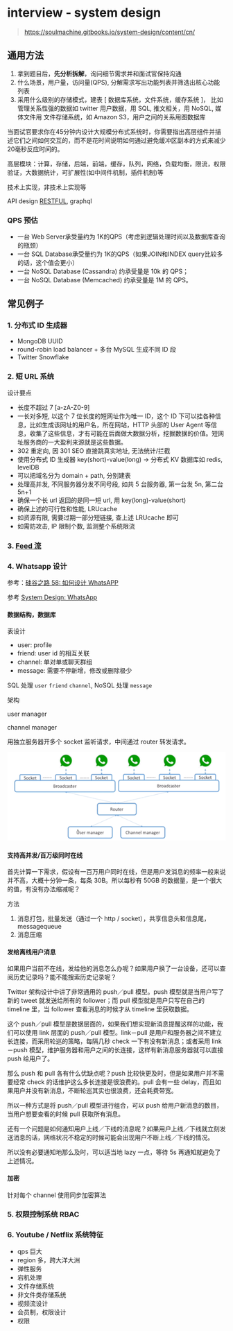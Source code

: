 # interview - system design

> <https://soulmachine.gitbooks.io/system-design/content/cn/>

## 通用方法

1. 拿到题目后，**先分析拆解**，询问细节需求并和面试官保持沟通
2. 什么场景，用户量，访问量(QPS), 分解需求写出功能列表并筛选出核心功能列表
3. 采用什么级别的存储模式，建表 [ 数据库系统，文件系统，缓存系统 ]， 比如管理关系性强的数据如 twitter 用户数据，用 SQL, 推文相关，用 NoSQL, 媒体文件用 文件存储系统，如 Amazon S3，用户之间的关系用图数据库

当面试官要求你在45分钟内设计大规模分布式系统时，你需要指出高层组件并描述它们之间如何交互的，而不是花时间说明如何通过避免缓冲区副本的方式来减少20毫秒反应时间的。

高层模块：计算，存储，后端，前端，缓存，队列，网络，负载均衡，限流，权限验证，大数据统计，可扩展性(如中间件机制，插件机制)等

技术上实现，非技术上实现等

API design
[RESTFUL](https://arunrajeevan.medium.com/dos-and-donts-in-rest-736c561e00fa), graphql

### QPS 预估

- 一台 Web Server承受量约为 1K的QPS（考虑到逻辑处理时间以及数据库查询的瓶颈）
- 一台 SQL Database承受量约为 1K的QPS（如果JOIN和INDEX query比较多的话，这个值会更小）
- 一台 NoSQL Database (Cassandra) 约承受量是 10k 的 QPS；
- 一台 NoSQL Database (Memcached) 约承受量是 1M 的 QPS。

## 常见例子

### 1. 分布式 ID 生成器

- MongoDB UUID
- round-robin load balancer + 多台 MySQL 生成不同 ID 段
- Twitter Snowflake

### 2. 短 URL 系统

设计要点

- 长度不超过 7 [a-zA-Z0-9]
- 一长对多短, 以这个 7 位长度的短网址作为唯一 ID，这个 ID 下可以挂各种信息，比如生成该网址的用户名，所在网站，HTTP 头部的 User Agent 等信息，收集了这些信息，才有可能在后面做大数据分析，挖掘数据的价值。短网址服务商的一大盈利来源就是这些数据。
- 302 重定向, 因 301 SEO 直接跳真实地址, 无法统计/拦截
- 使用分布式 ID 生成器 key(short)-value(long) -> 分布式 KV 数据库如 redis, levelDB
- 可以把域名分为 domain + path, 分别建表
- 处理高并发, 不同服务器分发不同号段, 如共 5 台服务器, 第一台发 5n, 第二台 5n+1
- 确保一个长 url 返回的是同一短 url, 用 key(long)-value(short)
- 确保上述的可行性和性能, LRUcache
- 如资源有限, 需要过期一部分短链接, 查上述 LRUcache 即可
- 如需防攻击, IP 限制个数, 监测整个系统限流

### 3. [Feed 流](https://zhuanlan.zhihu.com/p/30226315)

### 4. Whatsapp 设计

参考：[硅谷之路 58: 如何设计 WhatsAPP](https://zhuanlan.zhihu.com/p/20923244)

参考 [System Design: WhatsApp](https://interviewdaemon.medium.com/system-design-whatsapp-788705bd4fb0)

#### 数据结构，数据库

表设计

- user: profile
- friend: user id 的相互关联
- channel: 单对单或聊天群组
- message: 需要不停新增，修改或删除极少

SQL 处理 `user` `friend` `channel`, NoSQL 处理 `message`

架构

user manager

channel manager

用独立服务器开多个 socket 监听请求，中间通过 router 转发请求。

![Whatsapp Server](../../assets/img/interview-system-design-whatsapp.png)

#### 支持高并发/百万级同时在线

首先计算一下需求，假设有一百万用户同时在线，但是用户发消息的频率一般来说并不高，大概十分钟一条，每条 30B。所以每秒有 50GB 的数据量，是一个很大的值，有没有办法缩减呢？

方法

1. 消息打包，批量发送（通过一个 http / socket），共享信息头和信息尾， messagequeue
2. 消息压缩

#### 发给离线用户消息

如果用户当前不在线，发给他的消息怎么办呢？如果用户换了一台设备，还可以查阅历史记录吗？能不能搜索历史记录呢？

Twitter 架构设计中讲了非常通用的 push／pull 模型。push 模型就是当用户写了新的 tweet 就发送给所有的 follower；而 pull 模型就是用户只写在自己的 timeline 里，当 follower 查看消息的时候才从 timeline 里获取数据。

这个 push／pull 模型是数据层面的，如果我们想实现新消息提醒这样的功能，我们可以使用 link 层面的 push／pull 模型。link－pull 是用户和服务器之间不建立长连接，而采用轮巡的策略，每隔几秒 check 一下有没有新消息；或者采用 link－push 模型，维护服务器和用户之间的长连接，这样有新消息服务器就可以直接 push 给用户了。

那么 push 和 pull 各有什么优缺点呢？push 比较快更及时，但是如果用户并不需要经常 check 的话维护这么多长连接是很浪费的。pull 会有一些 delay，而且如果用户并没有新消息，不断轮巡其实也很浪费，还会耗费带宽。

所以一种方式是将 push／pull 模型进行组合，可以 push 给用户新消息的数目，当用户想要查看的时候 pull 获取所有消息。

还有一个问题是如何通知用户上线／下线的消息呢？如果用户上线／下线就立刻发送消息的话，网络状况不稳定的时候可能会出现用户不断上线／下线的情况。

所以没有必要通知地那么及时，可以适当地 lazy 一点，等待 5s 再通知就避免了上述情况。

#### 加密

针对每个 channel 使用同步加密算法


### 5. 权限控制系统 RBAC

### 6. Youtube / Netflix 系统特征

- qps 巨大
- region 多，跨大洋大洲
- 弹性服务
- 宕机处理
- 文件存储系统
- 非文件类存储系统
- 视频流设计
- 会员制，权限设计
- 权限